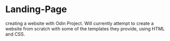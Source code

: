 # Landing-Page
creating a website with Odin Project. Will currently attempt to create a website from scratch with some of the templates they provide, using HTML and CSS.